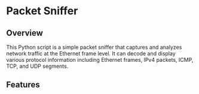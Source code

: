 # Packet Sniffer
## Overview
This Python script is a simple packet sniffer that captures and analyzes network traffic at the Ethernet frame level. It can decode and display various protocol information including Ethernet frames, IPv4 packets, ICMP, TCP, and UDP segments.

## Features
